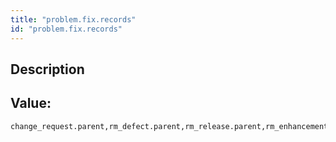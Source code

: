 ```yaml
---
title: "problem.fix.records"
id: "problem.fix.records"
---
```

## Description



## Value: 
```
change_request.parent,rm_defect.parent,rm_release.parent,rm_enhancement.parent,sn_cim_register.source_id
```